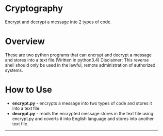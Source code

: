 # Cryptography
Encrypt and decrypt a message into 2 types of code.

# Overview
These are two python programs that can encrypt and decrypt a message and stores into a text file.(Written in python3.4)
Disclaimer: This reverse shell should only be used in the lawful, remote administration of authorized systems.  

# How to Use
* **encrypt.py** - encrypts a message into two types of code and stores it into a text file.
* **decrypt.py** - reads the encrypted message stores in the text file using encrypt.py and coverts it into English language and stores into another text file.

***
